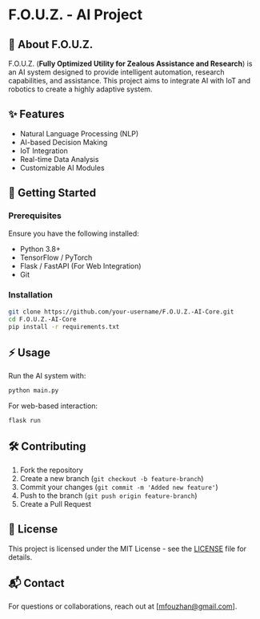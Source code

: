 # F.O.U.Z. - AI Project

## 🧠 About F.O.U.Z.
F.O.U.Z. (**Fully Optimized Utility for Zealous Assistance and Research**) is an AI system designed to provide intelligent automation, research capabilities, and assistance. This project aims to integrate AI with IoT and robotics to create a highly adaptive system.

## ✨ Features
- Natural Language Processing (NLP)
- AI-based Decision Making
- IoT Integration
- Real-time Data Analysis
- Customizable AI Modules

## 🚀 Getting Started
### Prerequisites
Ensure you have the following installed:
- Python 3.8+
- TensorFlow / PyTorch
- Flask / FastAPI (For Web Integration)
- Git

### Installation
```bash
git clone https://github.com/your-username/F.O.U.Z.-AI-Core.git
cd F.O.U.Z.-AI-Core
pip install -r requirements.txt
```

## ⚡ Usage
Run the AI system with:
```bash
python main.py
```

For web-based interaction:
```bash
flask run
```

## 🛠 Contributing
1. Fork the repository
2. Create a new branch (`git checkout -b feature-branch`)
3. Commit your changes (`git commit -m 'Added new feature'`)
4. Push to the branch (`git push origin feature-branch`)
5. Create a Pull Request

## 📜 License
This project is licensed under the MIT License - see the [LICENSE](LICENSE) file for details.

## 📬 Contact
For questions or collaborations, reach out at [mfouzhan@gmail.com].
